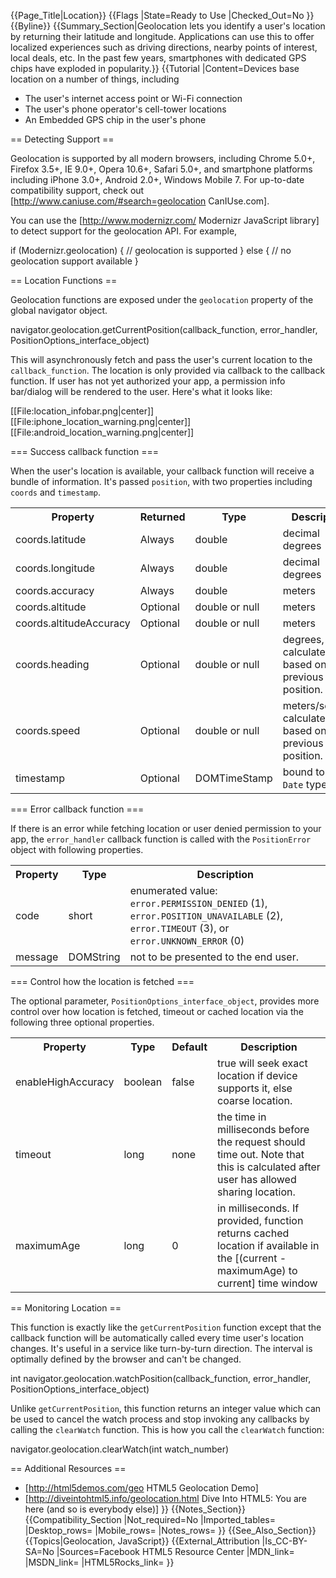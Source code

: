 {{Page_Title|Location}}
{{Flags
|State=Ready to Use
|Checked_Out=No
}}
{{Byline}}
{{Summary_Section|Geolocation lets you identify a user's location by returning their latitude and longitude. Applications can use this to offer localized experiences such as driving directions, nearby points of interest, local deals, etc. In the past few years, smartphones with dedicated GPS chips have exploded in popularity.}}
{{Tutorial
|Content=Devices base location on a number of things, including

* The user's internet access point or Wi-Fi connection
* The user's phone operator's cell-tower locations
* An Embedded GPS chip in the user's phone

== Detecting Support ==

Geolocation is supported by all modern browsers, including Chrome 5.0+, Firefox 3.5+, IE 9.0+, Opera 10.6+, Safari 5.0+, and smartphone platforms including iPhone 3.0+, Android 2.0+, Windows Mobile 7. For up-to-date compatibility support, check out [http://www.caniuse.com/#search=geolocation CanIUse.com].

You can use the [http://www.modernizr.com/ Modernizr JavaScript library] to detect support for the geolocation API. For example,

 if (Modernizr.geolocation) {
   // geolocation is supported
 } else {
   // no  geolocation support available
 }

== Location Functions ==

Geolocation functions are exposed under the <code>geolocation</code> property of the global navigator object.

 navigator.geolocation.getCurrentPosition(callback_function, error_handler, PositionOptions_interface_object)

This will asynchronously fetch and pass the user's current location to the <code>callback_function</code>. The location is only provided via callback to the callback function. If user has not yet authorized your app, a permission info bar/dialog will be rendered to the user.  Here's what it looks like:
 
[[File:location_infobar.png|center]]
[[File:iphone_location_warning.png|center]]
[[File:android_location_warning.png|center]]

=== Success callback function ===

When the user's location is available, your callback function will receive a bundle of information.  It's passed <code>position</code>, with two properties including <code>coords</code> and <code>timestamp</code>.

<table>
  <tr>
   <th> Property </th>
   <th> Returned </th>
   <th> Type </th>
   <th> Description </th>
   <th> Example data </th>
  </tr>
  <tr>
    <td> coords.latitude </td>
    <td> Always </td>
    <td> double </td>
    <td> decimal degrees </td>
    <td> 37.774929 </td>
  </tr>
  <tr>
    <td> coords.longitude </td>
    <td> Always </td>
    <td> double </td>
    <td> decimal degrees </td>
    <td> -122.419415 </td>
  </tr>
  <tr>
    <td> coords.accuracy </td>
    <td> Always </td>
    <td> double </td>
    <td> meters </td>
    <td> 50 </td>
  </tr>
  <tr>
    <td> coords.altitude </td>
    <td> Optional </td>
    <td> double or null </td>
    <td> meters </td>
    <td> 150 </td>
  </tr>
  <tr>
    <td> coords.altitudeAccuracy </td>
    <td> Optional </td>
    <td> double or null </td>
    <td> meters </td>
    <td> 8 </td>
  </tr>
  <tr>
    <td> coords.heading </td>
    <td> Optional </td>
    <td> double or null </td>
    <td> degrees, calculated based on previous position. </td>
    <td> 20 </td>
  </tr>
  <tr>
    <td> coords.speed </td>
    <td> Optional </td>
    <td> double or null </td>
    <td> meters/second, calculated based on previous position. </td>
    <td> 10 </td>
  </tr>
  <tr>
    <td> timestamp </td>
    <td> Optional </td>
    <td> DOMTimeStamp </td>
    <td> bound to the <code>Date</code> type </td>
    <td> 1314300437317 </td>
  </tr>
</table>

=== Error callback function ===

If there is an error while fetching location or user denied permission to your app, the <code>error_handler</code> callback function is called with the <code>PositionError</code> object with following properties.

<table>
  <tr>
 	<th> Property </th>
    <th> Type </th>
    <th> Description </th>
  </tr>
  <tr>
    <td> code </td>
    <td> short </td>
    <td> enumerated value: <code>error.PERMISSION_DENIED</code> (1), <code>error.POSITION_UNAVAILABLE</code> (2), <code>error.TIMEOUT</code> (3), or <code>error.UNKNOWN_ERROR</code> (0) </td>
  </tr>
  <tr>
    <td> message </td>
    <td> DOMString </td>
    <td> not to be presented to the end user. </td>
  </tr>
</table>

=== Control how the location is fetched ===

The optional parameter, <code>PositionOptions_interface_object</code>, provides more control over how location is fetched, timeout or cached location via the following three optional properties.

<table>
  <tr>
 	<th> Property </th>
    <th> Type </th>
    <th> Default </th>
    <th> Description </th>
  </tr>
  <tr>
    <td> enableHighAccuracy </td>
    <td> boolean </td>
    <td> false </td>
    <td> true will seek exact location if device supports it, else coarse location. </td>
  </tr>
  <tr>
    <td> timeout </td>
    <td> long </td>
    <td> none </td>
    <td> the time in milliseconds before the request should time out. Note that this is calculated after user has allowed sharing location.</td>
  </tr>
  <tr>
    <td> maximumAge </td>
    <td> long </td>
    <td> 0 </td>
    <td> in milliseconds. If provided, function returns cached location if available in the [(current - maximumAge) to current] time window</td>
  </tr>
</table>

== Monitoring Location ==

This function is exactly like the <code>getCurrentPosition</code> function except that the callback function will be automatically called every time user's location changes.  It's useful in a service like turn-by-turn direction. The interval is optimally defined by the browser and can't be changed.

 int navigator.geolocation.watchPosition(callback_function, error_handler, PositionOptions_interface_object)

Unlike <code>getCurrentPosition</code>, this function returns an integer value which can be used to cancel the watch process and stop invoking any callbacks by calling the <code>clearWatch</code> function.  This is how you call the <code>clearWatch</code> function:

 navigator.geolocation.clearWatch(int watch_number)

== Additional Resources ==

* [http://html5demos.com/geo HTML5 Geolocation Demo]
* [http://diveintohtml5.info/geolocation.html Dive Into HTML5: You are here (and so is everybody else)]
}}
{{Notes_Section}}
{{Compatibility_Section
|Not_required=No
|Imported_tables=
|Desktop_rows=
|Mobile_rows=
|Notes_rows=
}}
{{See_Also_Section}}
{{Topics|Geolocation, JavaScript}}
{{External_Attribution
|Is_CC-BY-SA=No
|Sources=Facebook HTML5 Resource Center
|MDN_link=
|MSDN_link=
|HTML5Rocks_link=
}}